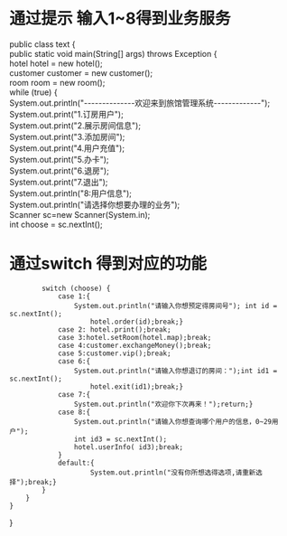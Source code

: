 # 通过提示 输入1~8得到业务服务
public class text {  
    public static void main(String[] args) throws Exception {  
        hotel hotel = new hotel();  
        customer customer = new customer();  
        room room = new room();  
        while (true) {  
            System.out.println("--------------欢迎来到旅馆管理系统-------------");  
            System.out.print("1.订房用户");  
            System.out.print("2.展示房间信息");  
            System.out.print("3.添加房间");  
            System.out.print("4.用户充值");  
            System.out.print("5.办卡");  
            System.out.print("6.退房");  
            System.out.print("7.退出");  
            System.out.println("8:用户信息");  
            System.out.println("请选择你想要办理的业务");  
            Scanner sc=new Scanner(System.in);  
            int choose = sc.nextInt();  
# 通过switch  得到对应的功能
            switch (choose) {  
                case 1:{  
                    System.out.println("请输入你想预定得房间号"); int id = sc.nextInt();  
                        hotel.order(id);break;}  
                case 2: hotel.print();break;  
                case 3:hotel.setRoom(hotel.map);break;  
                case 4:customer.exchangeMoney();break;  
                case 5:customer.vip();break;  
                case 6:{  
                    System.out.println("请输入你想退订的房间：");int id1 = sc.nextInt();  
                        hotel.exit(id1);break;}  
                case 7:{  
                    System.out.println("欢迎你下次再来！");return;}  
                case 8:{  
                    System.out.println("请输入你想查询哪个用户的信息，0~29用户");  
                    int id3 = sc.nextInt();  
                    hotel.userInfo( id3);break;  
                }  
                default:{  
                        System.out.println("没有你所想选得选项,请重新选择");break;}  
            }  
        }  
    }  
}
